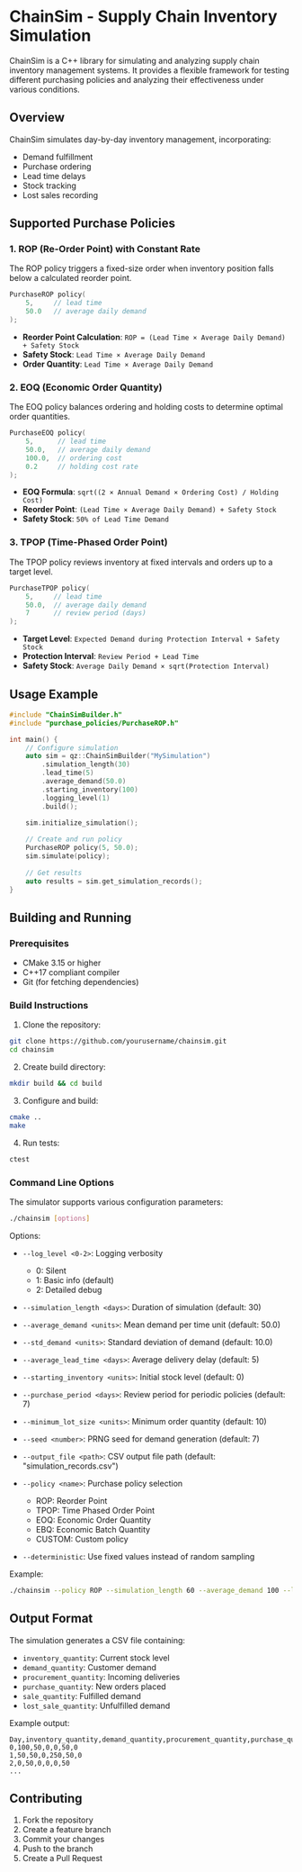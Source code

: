 # ChainSim - Supply Chain Inventory Simulation

ChainSim is a C++ library for simulating and analyzing supply chain inventory management systems. It provides a flexible framework for testing different purchasing policies and analyzing their effectiveness under various conditions.

## Overview

ChainSim simulates day-by-day inventory management, incorporating:
- Demand fulfillment
- Purchase ordering
- Lead time delays
- Stock tracking
- Lost sales recording

## Supported Purchase Policies

### 1. ROP (Re-Order Point) with Constant Rate
The ROP policy triggers a fixed-size order when inventory position falls below a calculated reorder point.

```cpp
PurchaseROP policy(
    5,     // lead time
    50.0   // average daily demand
);
```

- **Reorder Point Calculation**: `ROP = (Lead Time × Average Daily Demand) + Safety Stock`
- **Safety Stock**: `Lead Time × Average Daily Demand`
- **Order Quantity**: `Lead Time × Average Daily Demand`

### 2. EOQ (Economic Order Quantity)
The EOQ policy balances ordering and holding costs to determine optimal order quantities.

```cpp
PurchaseEOQ policy(
    5,      // lead time
    50.0,   // average daily demand
    100.0,  // ordering cost
    0.2     // holding cost rate
);
```

- **EOQ Formula**: `sqrt((2 × Annual Demand × Ordering Cost) / Holding Cost)`
- **Reorder Point**: `(Lead Time × Average Daily Demand) + Safety Stock`
- **Safety Stock**: `50% of Lead Time Demand`

### 3. TPOP (Time-Phased Order Point)
The TPOP policy reviews inventory at fixed intervals and orders up to a target level.

```cpp
PurchaseTPOP policy(
    5,     // lead time
    50.0,  // average daily demand
    7      // review period (days)
);
```

- **Target Level**: `Expected Demand during Protection Interval + Safety Stock`
- **Protection Interval**: `Review Period + Lead Time`
- **Safety Stock**: `Average Daily Demand × sqrt(Protection Interval)`

## Usage Example

```cpp
#include "ChainSimBuilder.h"
#include "purchase_policies/PurchaseROP.h"

int main() {
    // Configure simulation
    auto sim = qz::ChainSimBuilder("MySimulation")
        .simulation_length(30)
        .lead_time(5)
        .average_demand(50.0)
        .starting_inventory(100)
        .logging_level(1)
        .build();

    sim.initialize_simulation();
    
    // Create and run policy
    PurchaseROP policy(5, 50.0);
    sim.simulate(policy);
    
    // Get results
    auto results = sim.get_simulation_records();
}
```

## Building and Running

### Prerequisites
- CMake 3.15 or higher
- C++17 compliant compiler
- Git (for fetching dependencies)

### Build Instructions

1. Clone the repository:
```bash
git clone https://github.com/yourusername/chainsim.git
cd chainsim
```

2. Create build directory:
```bash
mkdir build && cd build
```

3. Configure and build:
```bash
cmake ..
make
```

4. Run tests:
```bash
ctest
```

### Command Line Options

The simulator supports various configuration parameters:

```bash
./chainsim [options]
```

Options:
- `--log_level <0-2>`: Logging verbosity
  - 0: Silent
  - 1: Basic info (default)
  - 2: Detailed debug
  
- `--simulation_length <days>`: Duration of simulation (default: 30)
- `--average_demand <units>`: Mean demand per time unit (default: 50.0)
- `--std_demand <units>`: Standard deviation of demand (default: 10.0)
- `--average_lead_time <days>`: Average delivery delay (default: 5)
- `--starting_inventory <units>`: Initial stock level (default: 0)
- `--purchase_period <days>`: Review period for periodic policies (default: 7)
- `--minimum_lot_size <units>`: Minimum order quantity (default: 10)
- `--seed <number>`: PRNG seed for demand generation (default: 7)
- `--output_file <path>`: CSV output file path (default: "simulation_records.csv")
- `--policy <name>`: Purchase policy selection
  - ROP: Reorder Point
  - TPOP: Time Phased Order Point
  - EOQ: Economic Order Quantity
  - EBQ: Economic Batch Quantity
  - CUSTOM: Custom policy
- `--deterministic`: Use fixed values instead of random sampling

Example:
```bash
./chainsim --policy ROP --simulation_length 60 --average_demand 100 --log_level 1
```

## Output Format

The simulation generates a CSV file containing:
- `inventory_quantity`: Current stock level
- `demand_quantity`: Customer demand
- `procurement_quantity`: Incoming deliveries
- `purchase_quantity`: New orders placed
- `sale_quantity`: Fulfilled demand
- `lost_sale_quantity`: Unfulfilled demand

Example output:
```csv
Day,inventory_quantity,demand_quantity,procurement_quantity,purchase_quantity,sale_quantity,lost_sale_quantity
0,100,50,0,0,50,0
1,50,50,0,250,50,0
2,0,50,0,0,0,50
...
```

## Contributing

1. Fork the repository
2. Create a feature branch
3. Commit your changes
4. Push to the branch
5. Create a Pull Request
